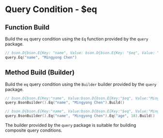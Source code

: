# Query Condition - $eq
## Function Build
Build the `eq` query condition using the `Eq` function provided by the `query` package.
```go
// bson.D{bson.E{Key: "name", Value: bson.D{bson.E{Key: "$eq", Value: "Mingyong Chen"}}}}
query.Eq("name", "Mingyong Chen")
```

## Method Build (Builder)
Build the `eq` query condition using the `Builder` builder provided by the `query` package.
```go
// bson.D{bson.E{Key:"name", Value:bson.D{bson.E{Key:"$eq", Value:"Mingyong Chen"}}}}
query.BsonBuilder().Eq("name", "Mingyong Chen").Build()

// bson.D{bson.E{Key:"name", Value:bson.D{bson.E{Key:"$eq", Value:"Mingyong Chen"}}}, bson.E{Key:"age", Value:bson.D{bson.E{Key:"$eq", Value:18}}}}
query.BsonBuilder().Eq("name", "Mingyong Chen").Eq("age", 18).Build()
```
The builder provided by the `query` package is suitable for building composite query conditions.